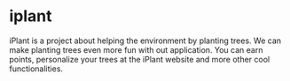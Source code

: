 # iplant
iPlant is a project about helping the environment by planting trees. We can make planting trees even more fun with out application. You can earn points, personalize your trees at the iPlant website and more other cool functionalities. 
